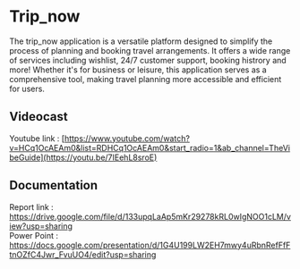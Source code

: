 # Trip_now

The trip_now application is a versatile platform designed to simplify the process of planning and booking travel arrangements. It offers a wide range of services including wishlist, 24/7 customer support, booking histrory and more! Whether it's for business or leisure, this application serves as a comprehensive tool, making travel planning more accessible and efficient for users.



## Videocast

Youtube link : [https://www.youtube.com/watch?v=HCq1OcAEAm0&list=RDHCq1OcAEAm0&start_radio=1&ab_channel=TheVibeGuide](https://youtu.be/7IEehL8sroE) <br>


## Documentation

Report link : https://drive.google.com/file/d/133upqLaAp5mKr29278kRL0wIgNOO1cLM/view?usp=sharing <br>
Power Point : https://docs.google.com/presentation/d/1G4U199LW2EH7mwy4uRbnRefFfFtnOZfC4Jwr_FvuUO4/edit?usp=sharing
